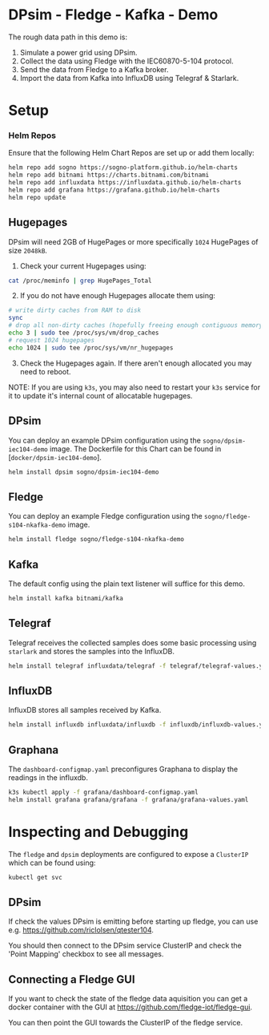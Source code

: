 
# DPsim - Fledge - Kafka - Demo

The rough data path in this demo is:
1. Simulate a power grid using DPsim.
2. Collect the data using Fledge with the IEC60870-5-104 protocol.
3. Send the data from Fledge to a Kafka broker.
4. Import the data from Kafka into InfluxDB using Telegraf & Starlark.

# Setup

### Helm Repos

Ensure that the following Helm Chart Repos are set up or add them locally:

```bash
helm repo add sogno https://sogno-platform.github.io/helm-charts
helm repo add bitnami https://charts.bitnami.com/bitnami
helm repo add influxdata https://influxdata.github.io/helm-charts
helm repo add grafana https://grafana.github.io/helm-charts
helm repo update
```

## Hugepages

DPsim will need 2GB of HugePages or more specifically `1024` HugePages of size `2048kB`.

1. Check your current Hugepages using:
```sh
cat /proc/meminfo | grep HugePages_Total
```

2. If you do not have enough Hugepages allocate them using:
```sh
# write dirty caches from RAM to disk
sync
# drop all non-dirty caches (hopefully freeing enough contiguous memory to allocate new hugepages)
echo 3 | sudo tee /proc/sys/vm/drop_caches
# request 1024 hugepages
echo 1024 | sudo tee /proc/sys/vm/nr_hugepages
```

3. Check the Hugepages again. If there aren't enough allocated you may need to reboot.

NOTE: If you are using `k3s`, you may also need to restart your `k3s` service for it to update it's internal count of allocatable hugepages.

## DPsim

You can deploy an example DPsim configuration using the `sogno/dpsim-iec104-demo` image.
The Dockerfile for this Chart can be found in [`docker/dpsim-iec104-demo`].

```sh
helm install dpsim sogno/dpsim-iec104-demo
```

## Fledge

You can deploy an example Fledge configuration using the `sogno/fledge-s104-nkafka-demo` image.

```sh
helm install fledge sogno/fledge-s104-nkafka-demo
```

## Kafka

The default config using the plain text listener will suffice for this demo.

```sh
helm install kafka bitnami/kafka
```

## Telegraf

Telegraf receives the collected samples does some basic processing using `starlark` and stores the samples into the InfluxDB.

```sh
helm install telegraf influxdata/telegraf -f telegraf/telegraf-values.yaml
```

## InfluxDB

InfluxDB stores all samples received by Kafka.

```sh
helm install influxdb influxdata/influxdb -f influxdb/influxdb-values.yaml
```

## Graphana

The `dashboard-configmap.yaml` preconfigures Graphana to display the readings in the influxdb.

```sh
k3s kubectl apply -f grafana/dashboard-configmap.yaml
helm install grafana grafana/grafana -f grafana/grafana-values.yaml
```

# Inspecting and Debugging

The `fledge` and `dpsim` deployments are configured to expose a `ClusterIP` which can be found using:

```bash
kubectl get svc
```

## DPsim

If check the values DPsim is emitting before starting up fledge, you can use e.g. https://github.com/riclolsen/qtester104.

You should then connect to the DPsim service ClusterIP and check the 'Point Mapping' checkbox to see all messages.

## Connecting a Fledge GUI

If you want to check the state of the fledge data aquisition you can get a docker container with the GUI at https://github.com/fledge-iot/fledge-gui.

You can then point the GUI towards the ClusterIP of the fledge service.

